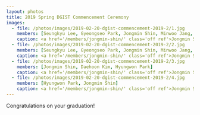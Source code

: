```yaml
---
layout: photos
title: 2019 Spring DGIST Commencement Ceremony
images:
  - file: /photos/images/2019-02-20-dgist-commencement-2019-2/1.jpg
    members: [Seungkyu Lee, Gyeongseo Park, Jongmin Shin, Minwoo Jang, Daehoon Kim, Hyungwon Park, Ki-Dong Kang, Minho Kim]
    caption: <a href='/members/jongmin-shin/' class='off ref'>Jongmin Shin</a> (B.S.) and <a href='/members/hungwon-park/' class='off ref'>Hyungwon Park</a> (M.S.) received their degrees.
  - file: /photos/images/2019-02-20-dgist-commencement-2019-2/2.jpg
    members: [Seungkyu Lee, Gyeongseo Park, Jongmin Shin, Minwoo Jang, Daehoon Kim, Hyungwon Park, Ki-Dong Kang, Minho Kim]
    caption: <a href='/members/jongmin-shin/' class='off ref'>Jongmin Shin</a> (B.S.) and <a href='/members/hungwon-park/' class='off ref'>Hyungwon Park</a> (M.S.) received their degrees.
  - file: /photos/images/2019-02-20-dgist-commencement-2019-2/3.jpg
    members: [Jongmin Shin, Daehoon Kim, Hyungwon Park]
    caption: <a href='/members/jongmin-shin/' class='off ref'>Jongmin Shin</a> (B.S.) and <a href='/members/hungwon-park/' class='off ref'>Hyungwon Park</a> (M.S.) received their degrees.
  - file: /photos/images/2019-02-20-dgist-commencement-2019-2/4.jpg
    members: [Hyungwon Park, Jongmin Shin]
    caption: <a href='/members/jongmin-shin/' class='off ref'>Jongmin Shin</a> (B.S.) and <a href='/members/hungwon-park/' class='off ref'>Hyungwon Park</a> (M.S.) received their degrees.
---
```


Congratulations on your graduation!